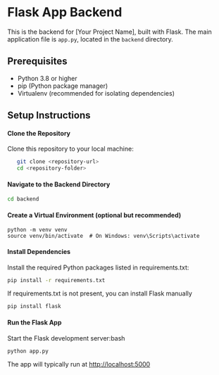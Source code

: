 # Flask App Backend

This is the backend for [Your Project Name], built with Flask. The main application file is `app.py`, located in the `backend` directory.

## Prerequisites

- Python 3.8 or higher
- pip (Python package manager)
- Virtualenv (recommended for isolating dependencies)

## Setup Instructions

#### **Clone the Repository**  
Clone this repository to your local machine:

```bash
   git clone <repository-url>
   cd <repository-folder>
```

#### Navigate to the Backend Directory

```bash
cd backend
```

#### Create a Virtual Environment (optional but recommended)

```
python -m venv venv
source venv/bin/activate  # On Windows: venv\Scripts\activate
```

#### Install Dependencies
Install the required Python packages listed in requirements.txt:

```bash
pip install -r requirements.txt
```

If requirements.txt is not present, you can install Flask manually

```bash
pip install flask
```

#### Run the Flask App
Start the Flask development server:bash

```bash
python app.py
```

The app will typically run at [http://localhost:5000](http://localhost:5000)



